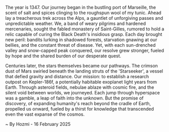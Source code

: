 
The year is 1347.  Our journey began in the bustling port of Marseille, the scent of salt and spices clinging to the roughspun wool of my tunic.  Ahead lay a treacherous trek across the Alps, a gauntlet of unforgiving passes and unpredictable weather.  We, a band of weary pilgrims and hardened mercenaries, sought the fabled monastery of Saint-Gilles, rumored to hold a relic capable of curing the Black Death's insidious grasp. Each day brought new peril: bandits lurking in shadowed forests, starvation gnawing at our bellies, and the constant threat of disease. Yet, with each sun-drenched valley and snow-capped peak conquered, our resolve grew stronger, fueled by hope and the shared burden of our desperate quest.


Centuries later, the stars themselves became our pathways.  The crimson dust of Mars swirled beneath the landing struts of the 'Starseeker', a vessel that defied gravity and distance.  Our mission: to establish a research outpost on Kepler-186f, a potentially habitable exoplanet light years from Earth.  Through asteroid fields, nebulae ablaze with cosmic fire, and the silent void between worlds, we journeyed.  Each jump through hyperspace was a gamble, a leap of faith into the unknown.  But the promise of discovery, of expanding humanity's reach beyond the cradle of Earth, propelled us onward, fueled by a thirst for knowledge that transcended even the vast expanse of the cosmos.

~ By Hozmi - 16 February 2025
